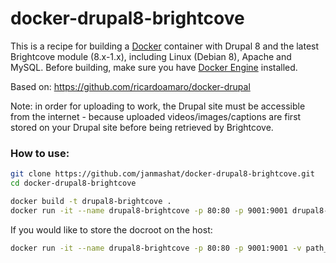 docker-drupal8-brightcove
==============

This is a recipe for building a [Docker](https://www.docker.com/) container with Drupal 8 and the latest Brightcove module (8.x-1.x), including Linux (Debian 8), Apache and MySQL.
Before building, make sure you have [Docker Engine](https://docs.docker.com/engine/installation/) installed.

Based on: https://github.com/ricardoamaro/docker-drupal

Note: in order for uploading to work, the Drupal site must be accessible from the internet - because uploaded videos/images/captions are first stored on your Drupal site before being retrieved by Brightcove.

### How to use:

```sh
git clone https://github.com/janmashat/docker-drupal8-brightcove.git
cd docker-drupal8-brightcove

docker build -t drupal8-brightcove .
docker run -it --name drupal8-brightcove -p 80:80 -p 9001:9001 drupal8-brightcove
```

If you would like to store the docroot on the host:

```sh
docker run -it --name drupal8-brightcove -p 80:80 -p 9001:9001 -v path_on_the_host:/var/www drupal8-brightcove
```

